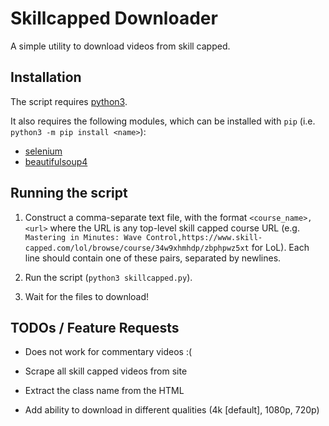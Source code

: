 # Skillcapped Downloader

 A simple utility to download videos from skill capped.

 ## Installation

 The script requires [python3](https://www.python.org/downloads/).

 It also requires the following modules, which can be installed with `pip` (i.e. `python3 -m pip install <name>`):

 - [selenium](https://pypi.org/project/selenium/)
 - [beautifulsoup4](https://pypi.org/project/beautifulsoup4/)

## Running the script

1. Construct a comma-separate text file, with the format `<course_name>,<url>` where the URL is any top-level skill capped course URL (e.g. `Mastering in Minutes: Wave Control,https://www.skill-capped.com/lol/browse/course/34w9xhmhdp/zbphpwz5xt` for LoL). Each line should contain one of these pairs, separated by newlines.

2. Run the script (`python3 skillcapped.py`).

3. Wait for the files to download!

## TODOs / Feature Requests

- Does not work for commentary videos :(

- Scrape all skill capped videos from site

- Extract the class name from the HTML

- Add ability to download in different qualities (4k [default], 1080p, 720p)
